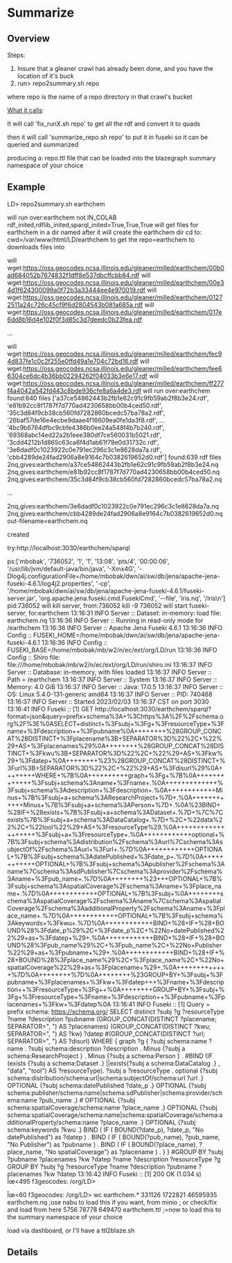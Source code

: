 # Summarize

## Overview

Steps:
1. Insure that a gleaner crawl has already been done, and you have the location of it's buck
2. run> repo2summary.sh repo

where repo is the name of a repo directory in that crawl's bucket

[What it calls](https://github.com/earthcube/ec/blob/master/summary/call.md):

It will call 'fix_runX.sh repo' to get all the rdf and convert it to quads

then it will call 'summarize_repo.sh repo' to put it in fuseki so it can be queried and summarized

producing a: repo.ttl file that can be loaded into the blazegraph summary namespace of your choice

## Example

LD> repo2summary.sh earthchem

will run over:earthchem
not IN_COLAB
rdf_inited,rdflib_inited,sparql_inited=True,True,True
will get files for earthchem in a dir named after it
will create the earthchem dir
cd to: cwd=/var/www/html/LD/earthchem to get the repo=earthchem to downloads files into

will wget:https://oss.geocodes.ncsa.illinois.edu/gleaner/milled/earthchem/00b0ad684052b7674832f1dff8e537dbcffcbb84.rdf
will wget:https://oss.geocodes.ncsa.illinois.edu/gleaner/milled/earthchem/00e34d1f624300099a0f72b3a33444ee4e970019.rdf
will wget:https://oss.geocodes.ncsa.illinois.edu/gleaner/milled/earthchem/01272511a24c726c45cf9f6d2804543b081a685a.rdf
will wget:https://oss.geocodes.ncsa.illinois.edu/gleaner/milled/earthchem/017e6dd8b16d4e102f0f3d85c3d7deedc0b23fea.rdf
 
...

will wget:https://oss.geocodes.ncsa.illinois.edu/gleaner/milled/earthchem/fec94d837fe1c0c2f255e0ffd49a1e704c72bd16.rdf
will wget:https://oss.geocodes.ncsa.illinois.edu/gleaner/milled/earthchem/fee66304ce6dc4b36bb02294262f04033b3e6e17.rdf
will wget:https://oss.geocodes.ncsa.illinois.edu/gleaner/milled/earthchem/ff277f4a4042a542fd443c8bde936cfe8a6a4de3.rdf
will run over:earthchem
found:640 files
['a37ce54862443b2fb1e62c91c9fb59ab2f8b3e24.rdf', 'e81b92cc8f1787f7d770ad4230658bb00b4ced50.rdf', '35c3d84f9cb38cb560fd7282860bcedc57ba78a2.rdf', '26baf57de16e4ecbe9daae4f16609ea0fe1da3f8.rdf', 
...
 '4bc9b6764dfbc9cbfe4386b0ee24a548f4b7b240.rdf', '69368abc14ed22a2b1eee380df7ce560031b5021.rdf', '3cdd4212b1d865c63ca6f4d1ab61f79e0d31732c.rdf', '3e6dadf0c1023922c0e791ec296c3c1e8628da7a.rdf', 'cbb4289de24fad2906a8e9164c7b0382619652d0.rdf']
found:639 rdf files
2nq,gives:earthchem/a37ce54862443b2fb1e62c91c9fb59ab2f8b3e24.nq
2nq,gives:earthchem/e81b92cc8f1787f7d770ad4230658bb00b4ced50.nq
2nq,gives:earthchem/35c3d84f9cb38cb560fd7282860bcedc57ba78a2.nq

...

2nq,gives:earthchem/3e6dadf0c1023922c0e791ec296c3c1e8628da7a.nq
2nq,gives:earthchem/cbb4289de24fad2906a8e9164c7b0382619652d0.nq
out-filename=earthchem.nq

created

try:http://localhost:3030/earthchem/sparql

ps:['mbobak', '736052', '1', '1', '13:08', 'pts/4', '00:00:06', '/usr/lib/jvm/default-java/bin/java', '-Xmx4G', '-Dlog4j.configurationFile=/home/mbobak/dwn/ai/sw/db/jena/apache-jena-fuseki-4.6.1/log4j2.properties', '-cp', '/home/mbobak/dwn/ai/sw/db/jena/apache-jena-fuseki-4.6.1/fuseki-server.jar', 'org.apache.jena.fuseki.cmd.FusekiCmd', '--file', 'iris.nq', '/iris\n']
pid:736052
will kill server, from:736052
kill -9 736052
will start fuseki-server, for:earthchem
13:16:31 INFO  Server          :: Dataset: in-memory: load file: earthchem.nq
13:16:36 INFO  Server          :: Running in read-only mode for /earthchem
13:16:36 INFO  Server          :: Apache Jena Fuseki 4.6.1
13:16:36 INFO  Config          :: FUSEKI_HOME=/home/mbobak/dwn/ai/sw/db/jena/apache-jena-fuseki-4.6.1
13:16:36 INFO  Config          :: FUSEKI_BASE=/home/mbobak/mb/w2/n/ec/ext/org/LD/run
13:16:36 INFO  Config          :: Shiro file: file:///home/mbobak/mb/w2/n/ec/ext/org/LD/run/shiro.ini
13:16:37 INFO  Server          :: Database: in-memory, with files loaded
13:16:37 INFO  Server          :: Path = /earthchem
13:16:37 INFO  Server          :: System
13:16:37 INFO  Server          ::   Memory: 4.0 GiB
13:16:37 INFO  Server          ::   Java:   17.0.5
13:16:37 INFO  Server          ::   OS:     Linux 5.4.0-131-generic amd64
13:16:37 INFO  Server          ::   PID:    740468
13:16:37 INFO  Server          :: Started 2023/02/03 13:16:37 CST on port 3030
13:16:41 INFO  Fuseki          :: [1] GET http://localhost:3030/earthchem/sparql?format=json&query=prefix+schema%3A+%3Chttps%3A%2F%2Fschema.org%2F%3E%0ASELECT+distinct+%3Fsubj+%3Fg+%3FresourceType+%3Fname+%3Fdescription++%3Fpubname%0A++++++++%28GROUP_CONCAT%28DISTINCT+%3Fplacename%3B+SEPARATOR%3D%22%2C+%22%29+AS+%3Fplacenames%29%0A++++++++%28GROUP_CONCAT%28DISTINCT+%3Fkwu%3B+SEPARATOR%3D%22%2C+%22%29+AS+%3Fkw%29+%3Fdatep+%0A++++++++%23%28GROUP_CONCAT%28DISTINCT+%3Furl%3B+SEPARATOR%3D%22%2C+%22%29+AS+%3Fdisurl%29%0A++++++++WHERE+%7B%0A++++++++++graph+%3Fg+%7B%0A+++++++++++++%3Fsubj+schema%3Aname+%3Fname+.%0A+++++++++++++%3Fsubj+schema%3Adescription+%3Fdescription+.%0A++++++++++++Minus+%7B%3Fsubj+a+schema%3AResearchProject+%7D+.%0A++++++++++++Minus+%7B%3Fsubj+a+schema%3APerson+%7D+.%0A%23BIND+%28IF+%28exists+%7B%3Fsubj+a+schema%3ADataset+.%7D+%7C%7Cexists%7B%3Fsubj+a+schema%3ADataCatalog+.%7D+%2C+%22data%22%2C+%22tool%22%29+AS+%3FresourceType%29.%0A+++++++++++++++++++%3Fsubj+a+%3FresourceType+.%0A++++++++++++optional+%7B%3Fsubj+schema%3Adistribution%2Fschema%3Aurl%7Cschema%3AsubjectOf%2Fschema%3Aurl+%3Furl+.%7D%0A++++++++++++OPTIONAL+%7B%3Fsubj+schema%3AdatePublished+%3Fdate_p+.%7D%0A++++++++++++OPTIONAL+%7B%3Fsubj+schema%3Apublisher%2Fschema%3Aname%7Cschema%3AsdPublisher%7Cschema%3Aprovider%2Fschema%3Aname+%3Fpub_name+.%7D%0A++++++++%23+++OPTIONAL+%7B%3Fsubj+schema%3AspatialCoverage%2Fschema%3Aname+%3Fplace_name+.%7D%0A++++++++++++OPTIONAL+%7B%3Fsubj+%0A++++++++schema%3AspatialCoverage%2Fschema%3Aname%7Cschema%3AspatialCoverage%2Fschema%3AadditionalProperty%2Fschema%3Aname+%3Fplace_name+.%7D%0A++++++++++++OPTIONAL+%7B%3Fsubj+schema%3Akeywords+%3Fkwu+.%7D%0A++++++++++++BIND+%28+IF+%28+BOUND%28%3Fdate_p%29%2C+%3Fdate_p%2C+%22No+datePublished%22%29+as+%3Fdatep+%29+.%0A++++++++++++BIND+%28+IF+%28+BOUND%28%3Fpub_name%29%2C+%3Fpub_name%2C+%22No+Publisher%22%29+as+%3Fpubname+%29+.%0A++++++++++++BIND+%28+IF+%28+BOUND%28%3Fplace_name%29%2C+%3Fplace_name%2C+%22No+spatialCoverage%22%29+as+%3Fplacename+%29+.%0A+++++++++++++%7D%0A++++++++%7D%0A++++++++%23GROUP+BY+%3Fsubj+%3Fpubname+%3Fplacenames+%3Fkw+%3Fdatep+++%3Fname+%3Fdescription++%3FresourceType+%3Fg++%0A++++++++GROUP+BY+%3Fsubj+%3Fg+%3FresourceType+%3Fname+%3Fdescription++%3Fpubname+%3Fplacenames+%3Fkw+%3Fdatep%0A
13:16:41 INFO  Fuseki          :: [1] Query = prefix schema: <https://schema.org/> SELECT distinct ?subj ?g ?resourceType ?name ?description  ?pubname         (GROUP_CONCAT(DISTINCT ?placename; SEPARATOR=", ") AS ?placenames)         (GROUP_CONCAT(DISTINCT ?kwu; SEPARATOR=", ") AS ?kw) ?datep          #(GROUP_CONCAT(DISTINCT ?url; SEPARATOR=", ") AS ?disurl)         WHERE {           graph ?g {              ?subj schema:name ?name .              ?subj schema:description ?description .             Minus {?subj a schema:ResearchProject } .             Minus {?subj a schema:Person } . #BIND (IF (exists {?subj a schema:Dataset .} ||exists{?subj a schema:DataCatalog .} , "data", "tool") AS ?resourceType).                    ?subj a ?resourceType .             optional {?subj schema:distribution/schema:url|schema:subjectOf/schema:url ?url .}             OPTIONAL {?subj schema:datePublished ?date_p .}             OPTIONAL {?subj schema:publisher/schema:name|schema:sdPublisher|schema:provider/schema:name ?pub_name .}         #   OPTIONAL {?subj schema:spatialCoverage/schema:name ?place_name .}             OPTIONAL {?subj          schema:spatialCoverage/schema:name|schema:spatialCoverage/schema:additionalProperty/schema:name ?place_name .}             OPTIONAL {?subj schema:keywords ?kwu .}             BIND ( IF ( BOUND(?date_p), ?date_p, "No datePublished") as ?datep ) .             BIND ( IF ( BOUND(?pub_name), ?pub_name, "No Publisher") as ?pubname ) .             BIND ( IF ( BOUND(?place_name), ?place_name, "No spatialCoverage") as ?placename ) .              }         }         #GROUP BY ?subj ?pubname ?placenames ?kw ?datep   ?name ?description  ?resourceType ?g           GROUP BY ?subj ?g ?resourceType ?name ?description  ?pubname ?placenames ?kw ?datep 
13:16:42 INFO  Fuseki          :: [1] 200 OK (1.034 s)
Îœ<495 f3geocodes: /org/LD> 

Îœ<60 f3geocodes: /org/LD> wc earthchem.*
  331126  1722821 46595935 earthchem.nq   ;use nabu to load this if you want, from minio ; or check/fix and load from here
    5756    78778   649470 earthchem.ttl  ;=now to load this to the summary namespace of your choice

load via dashboard, or I'll have a ttl2blaze.sh

## Details

